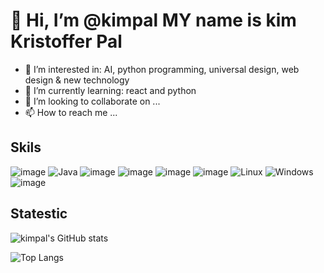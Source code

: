 # 👋 Hi, I’m @kimpal MY name is kim Kristoffer Pal
- 👀 I’m interested in: AI, python programming, universal design, web design & new technology
- 🌱 I’m currently learning: react and python
- 💞️ I’m looking to collaborate on ...
- 📫 How to reach me ...

## Skils
![image](https://img.shields.io/badge/JavaScript-323330?style=for-the-badge&logo=javascript&logoColor=F7DF1E)
![Java](https://img.shields.io/badge/java-%23ED8B00.svg?style=for-the-badge&logo=java&logoColor=white)
![image](https://img.shields.io/badge/Python-FFD43B?style=for-the-badge&logo=python&logoColor=blue)
![image](https://img.shields.io/badge/Numpy-777BB4?style=for-the-badge&logo=numpy&logoColor=white)
![image](https://img.shields.io/badge/Pandas-2C2D72?style=for-the-badge&logo=pandas&logoColor=white)
![image](https://img.shields.io/badge/React-20232A?style=for-the-badge&logo=react&logoColor=61DAFB)
![Linux](https://img.shields.io/badge/Linux-FCC624?style=for-the-badge&logo=linux&logoColor=black)
![Windows](https://img.shields.io/badge/Windows-0078D6?style=for-the-badge&logo=windows&logoColor=white)
![image](https://img.shields.io/badge/HTML5-E34F26?style=for-the-badge&logo=html5&logoColor=white)

## Statestic
![kimpal's GitHub stats](https://github-readme-stats.vercel.app/api?username=kimpal&show_icons=true&theme=onedark)

![Top Langs](https://github-readme-stats.vercel.app/api/top-langs/?username=kimpal&langs_count=8&theme=onedark)
<!---
kimpal/kimpal is a ✨ special ✨ repository because its `README.md` (this file) appears on your GitHub profile.
You can click the Preview link to take a look at your changes.
--->
